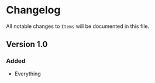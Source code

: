 # Changelog

All notable changes to `Items` will be documented in this file.

## Version 1.0

### Added
- Everything
